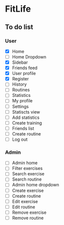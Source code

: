 # FitLife

## To do list

### User

- [X] Home
 - [ ] Home Dropdown
- [x] Sidebar
- [x] Friends feed
- [x] User profile
- [X] Register
- [ ] History
- [ ] Routines
- [ ] Statistics
- [ ] My profile
- [ ] Settings
- [ ] Statiscts view
- [ ] Add statistics
- [ ] Create training
- [ ] Friends list
- [ ] Create routine
- [ ] Log out

### Admin

- [ ] Admin home
 - [ ] Filter exercises
 - [ ] Search exercise
 - [ ] Search routine
 - [ ] Admin home dropdown
- [ ] Create exercise
- [ ] Create routine
- [ ] Edit exercise
- [ ] Edit routine
- [ ] Remove exercise
- [ ] Remove routine
